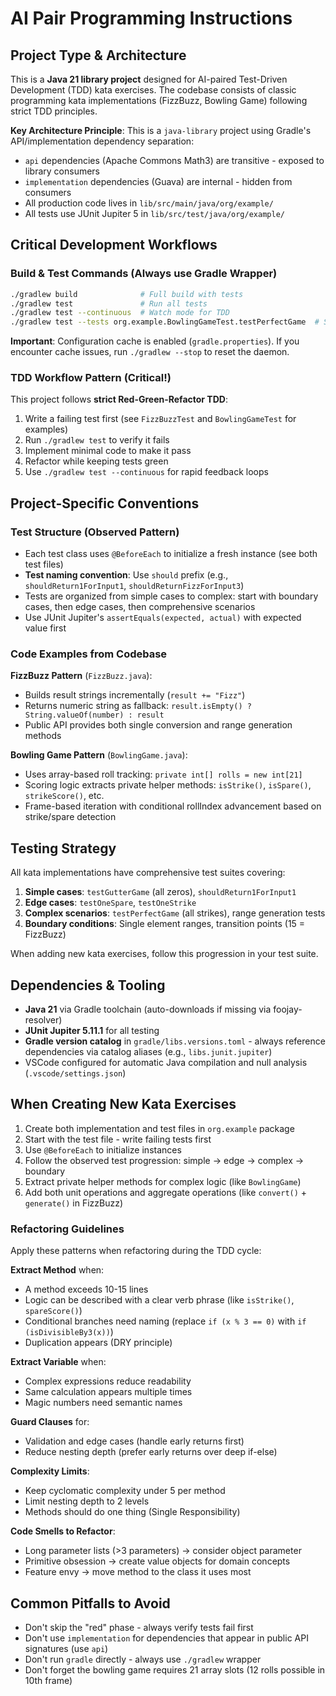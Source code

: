 # AI Pair Programming Instructions

## Project Type & Architecture

This is a **Java 21 library project** designed for AI-paired Test-Driven Development (TDD) kata exercises. The codebase consists of classic programming kata implementations (FizzBuzz, Bowling Game) following strict TDD principles.

**Key Architecture Principle**: This is a `java-library` project using Gradle's API/implementation dependency separation:
- `api` dependencies (Apache Commons Math3) are transitive - exposed to library consumers
- `implementation` dependencies (Guava) are internal - hidden from consumers
- All production code lives in `lib/src/main/java/org/example/`
- All tests use JUnit Jupiter 5 in `lib/src/test/java/org/example/`

## Critical Development Workflows

### Build & Test Commands (Always use Gradle Wrapper)
```bash
./gradlew build              # Full build with tests
./gradlew test               # Run all tests
./gradlew test --continuous  # Watch mode for TDD
./gradlew test --tests org.example.BowlingGameTest.testPerfectGame  # Specific test
```

**Important**: Configuration cache is enabled (`gradle.properties`). If you encounter cache issues, run `./gradlew --stop` to reset the daemon.

### TDD Workflow Pattern (Critical!)
This project follows **strict Red-Green-Refactor TDD**:
1. Write a failing test first (see `FizzBuzzTest` and `BowlingGameTest` for examples)
2. Run `./gradlew test` to verify it fails
3. Implement minimal code to make it pass
4. Refactor while keeping tests green
5. Use `./gradlew test --continuous` for rapid feedback loops

## Project-Specific Conventions

### Test Structure (Observed Pattern)
- Each test class uses `@BeforeEach` to initialize a fresh instance (see both test files)
- **Test naming convention**: Use `should` prefix (e.g., `shouldReturn1ForInput1`, `shouldReturnFizzForInput3`)
- Tests are organized from simple cases to complex: start with boundary cases, then edge cases, then comprehensive scenarios
- Use JUnit Jupiter's `assertEquals(expected, actual)` with expected value first

### Code Examples from Codebase

**FizzBuzz Pattern** (`FizzBuzz.java`):
- Builds result strings incrementally (`result += "Fizz"`)
- Returns numeric string as fallback: `result.isEmpty() ? String.valueOf(number) : result`
- Public API provides both single conversion and range generation methods

**Bowling Game Pattern** (`BowlingGame.java`):
- Uses array-based roll tracking: `private int[] rolls = new int[21]`
- Scoring logic extracts private helper methods: `isStrike()`, `isSpare()`, `strikeScore()`, etc.
- Frame-based iteration with conditional rollIndex advancement based on strike/spare detection

## Testing Strategy

All kata implementations have comprehensive test suites covering:
1. **Simple cases**: `testGutterGame` (all zeros), `shouldReturn1ForInput1`
2. **Edge cases**: `testOneSpare`, `testOneStrike` 
3. **Complex scenarios**: `testPerfectGame` (all strikes), range generation tests
4. **Boundary conditions**: Single element ranges, transition points (15 = FizzBuzz)

When adding new kata exercises, follow this progression in your test suite.

## Dependencies & Tooling

- **Java 21** via Gradle toolchain (auto-downloads if missing via foojay-resolver)
- **JUnit Jupiter 5.11.1** for all testing
- **Gradle version catalog** in `gradle/libs.versions.toml` - always reference dependencies via catalog aliases (e.g., `libs.junit.jupiter`)
- VSCode configured for automatic Java compilation and null analysis (`.vscode/settings.json`)

## When Creating New Kata Exercises

1. Create both implementation and test files in `org.example` package
2. Start with the test file - write failing tests first
3. Use `@BeforeEach` to initialize instances
4. Follow the observed test progression: simple → edge → complex → boundary
5. Extract private helper methods for complex logic (like `BowlingGame`)
6. Add both unit operations and aggregate operations (like `convert()` + `generate()` in FizzBuzz)

### Refactoring Guidelines

Apply these patterns when refactoring during the TDD cycle:

**Extract Method** when:
- A method exceeds 10-15 lines
- Logic can be described with a clear verb phrase (like `isStrike()`, `spareScore()`)
- Conditional branches need naming (replace `if (x % 3 == 0)` with `if (isDivisibleBy3(x))`)
- Duplication appears (DRY principle)

**Extract Variable** when:
- Complex expressions reduce readability
- Same calculation appears multiple times
- Magic numbers need semantic names

**Guard Clauses** for:
- Validation and edge cases (handle early returns first)
- Reduce nesting depth (prefer early returns over deep if-else)

**Complexity Limits**:
- Keep cyclomatic complexity under 5 per method
- Limit nesting depth to 2 levels
- Methods should do one thing (Single Responsibility)

**Code Smells to Refactor**:
- Long parameter lists (>3 parameters) → consider object parameter
- Primitive obsession → create value objects for domain concepts
- Feature envy → move method to the class it uses most

## Common Pitfalls to Avoid

- Don't skip the "red" phase - always verify tests fail first
- Don't use `implementation` for dependencies that appear in public API signatures (use `api`)
- Don't run `gradle` directly - always use `./gradlew` wrapper
- Don't forget the bowling game requires 21 array slots (12 rolls possible in 10th frame)
